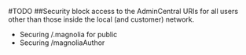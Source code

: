 #TODO
##Security
block access to the AdminCentral URIs for all users other than those inside the local (and customer) network.
* Securing /.magnolia for public
* Securing /magnoliaAuthor